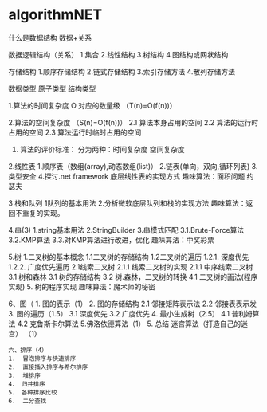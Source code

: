 # algorithmNET
什么是数据结构
		数据+关系

数据逻辑结构（关系）
	1.集合
	2.线性结构
	3.树结构
	4.图结构或网状结构

存储结构
	1.顺序存储结构
	2.链式存储结构
	3.索引存储方法
	4.散列存储方法

数据类型
	原子类型
	结构类型

1.算法的时间复杂度 O 对应的数量级
	（T(n)=O(f(n))） 

2.算法的空间复杂度
（S(n)=O(f(n))） 
	2.1 算法本身占用的空间
	2.2 算法的运行时占用的空间
	2.3 算法运行时临时占用的空间


1. 算法的评价标准：
	分为两种：时间复杂度
		空间复杂度
  

2.线性表
  1.顺序表（数组(array),动态数组(list)）
  2.链表(单向，双向,循环列表)
  3.类型安全
  4.探讨.net framework 底层线性表的实现方式
      趣味算法：面积问题
	  约瑟夫

3 栈和队列
 1队列的基本用法
 2.分析微软底层队列和栈的实现方法
    趣味算法：返回不重复的实现。

4.串(3)
	1.string基本用法
	2.StringBuilder
	3.串模式匹配
	   3.1.Brute-Force算法
	   3.2.KMP算法
	   3.3.对KMP算法进行改进，优化
	     趣味算法：中奖彩票

5.树
  1.二叉树的基本概念
	1.1二叉树的存储结构
	1.2二叉树的遍历
		1.2.1. 深度优先
		1.2.2. 广度优先遍历
   2.1线索二叉树
	 2.1.1 线索二叉树的实现
	 2.1.1 中序线索二叉树
   3.1 树和森林
      3.1 树的存储结构
	  3.2 树.森林，二叉树的转换
   4.1 二叉树的画法(程序实现)
   5. 树的程序实现
		趣味算法：魔术师的秘密

6、图（
	1. 图的表示（1）
	2. 图的存储结构
		2.1 邻接矩阵表示法
		2.2 邻接表表示发
	3. 图的遍历（1.5）
		3.1 深度优先
		3.2 广度优先
	4. 最小生成树（2.5）
 		4.1 普利姆算法 
 		4.2 克鲁斯卡尔算法 
	5.佛洛依德算法（1）
	5. 总结
	迷宫算法（打造自己的迷宫） （1）

	六、排序（4）
	1.  冒泡排序与快速排序 
	2.  直接插入排序与希尔排序 
	3.  堆排序 
	4． 归并排序
	5． 各种排序比较
	6.  二分查找  